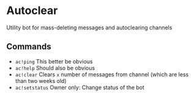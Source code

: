 # Autoclear
Utility bot for mass-deleting messages and autoclearing channels

## Commands
- `ac!ping` This better be obvious
- `ac!help` Should also be obvious
- `ac!clear` Clears `x` number of messages from channel (which are less than two weeks old)
- `ac!setstatus` Owner only: Change status of the bot
